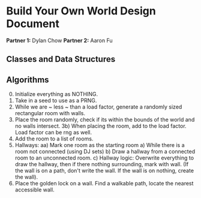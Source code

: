 # Build Your Own World Design Document

**Partner 1:**
Dylan Chow
**Partner 2:**
Aaron Fu
## Classes and Data Structures

## Algorithms
0) Initialize everything as NOTHING.
1) Take in a seed to use as a PRNG.
2) While we are ~ less ~ than a load factor, generate a randomly sized rectangular room with walls.
3) Place the room randomly, check if its within the bounds of the world and no walls intersect.
3b) When placing the room, add to the load factor. Load factor can be rng as well.
4) Add the room to a list of rooms.
5) Hallways:
    aa) Mark one room as the starting room
    a) While there is a room not connected (using DJ sets)
    b) Draw a hallway from a connected room to an unconnected room.
    c) Hallway logic: Overwrite everything to draw the hallway, then if there nothing surrounding, mark with wall.
(If the wall is on a path, don't write the wall. If the wall is on nothing, create the wall).
6) Place the golden lock on a wall. Find a walkable path, locate the nearest accessible wall.
